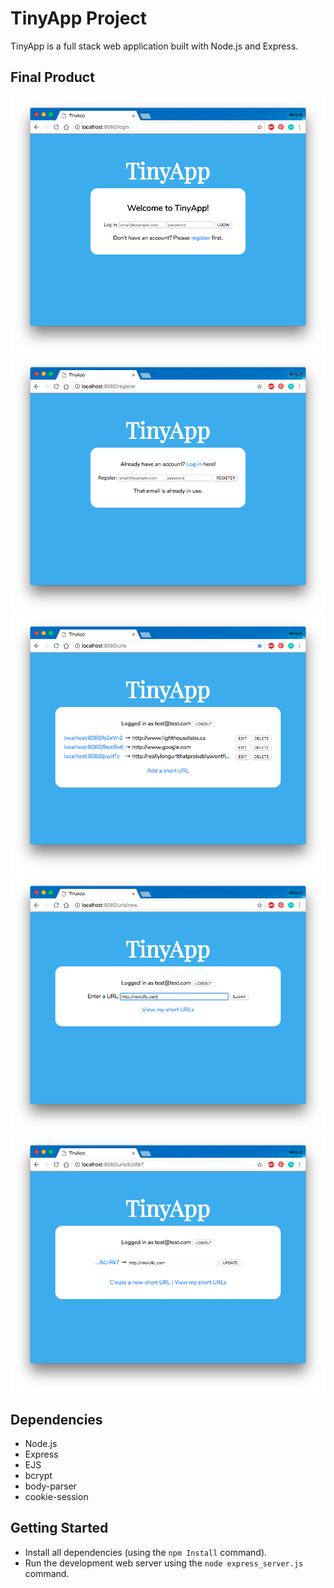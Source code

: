 # TinyApp Project

TinyApp is a full stack web application built with Node.js and Express.

## Final Product

!["Screenshot of login page"](https://github.com/tailorem/TinyApp/blob/master/docs/login.png?raw=true)
!["Screenshot of registration page"](https://github.com/tailorem/TinyApp/blob/master/docs/register.png?raw=true)
!["Screenshot of urls index"](https://github.com/tailorem/TinyApp/blob/master/docs/index.png?raw=true)
!["Screenshot of new url page"](https://github.com/tailorem/TinyApp/blob/master/docs/newURL.png?raw=true)
!["Screenshot of edit page"](https://github.com/tailorem/TinyApp/blob/master/docs/edit.png?raw=true)

## Dependencies

- Node.js
- Express
- EJS
- bcrypt
- body-parser
- cookie-session

## Getting Started

- Install all dependencies (using the `npm Install` command).
- Run the development web server using the `node express_server.js` command.